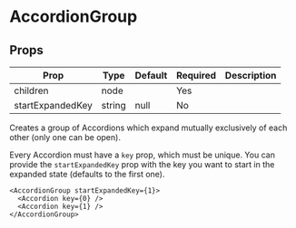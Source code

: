 AccordionGroup
==============


Props
-----

Prop                  | Type     | Default                   | Required | Description
--------------------- | -------- | ------------------------- | -------- | -----------
children|node||Yes|
startExpandedKey|string|null|No|

Creates a group of Accordions which expand mutually exclusively of each other (only one can be open).

Every Accordion must have a `key` prop, which must be unique. You can provide the `startExpandedKey` prop with the key you want to start in the expanded state (defaults to the first one).

```
<AccordionGroup startExpandedKey={1}>
  <Accordion key={0} />
  <Accordion key={1} />
</AccordionGroup>
```

